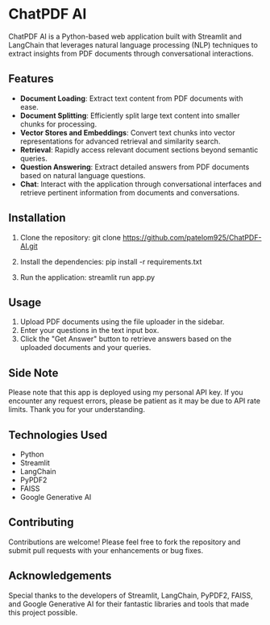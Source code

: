 # ChatPDF AI

ChatPDF AI is a Python-based web application built with Streamlit and LangChain that leverages natural language processing (NLP) techniques to extract insights from PDF documents through conversational interactions. 

## Features

- **Document Loading**: Extract text content from PDF documents with ease.
- **Document Splitting**: Efficiently split large text content into smaller chunks for processing.
- **Vector Stores and Embeddings**: Convert text chunks into vector representations for advanced retrieval and similarity search. 
- **Retrieval**: Rapidly access relevant document sections beyond semantic queries.
- **Question Answering**: Extract detailed answers from PDF documents based on natural language questions.
- **Chat**: Interact with the application through conversational interfaces and retrieve pertinent information from documents and conversations.

## Installation

1. Clone the repository:
git clone https://github.com/patelom925/ChatPDF-AI.git

2. Install the dependencies:
pip install -r requirements.txt

3. Run the application:
streamlit run app.py


## Usage

1. Upload PDF documents using the file uploader in the sidebar.
2. Enter your questions in the text input box.
3. Click the "Get Answer" button to retrieve answers based on the uploaded documents and your queries.

## Side Note

Please note that this app is deployed using my personal API key. 
If you encounter any request errors, please be patient as it may be due to API rate limits. 
Thank you for your understanding.

## Technologies Used

- Python
- Streamlit
- LangChain
- PyPDF2
- FAISS
- Google Generative AI

## Contributing

Contributions are welcome! Please feel free to fork the repository and submit pull requests with your enhancements or bug fixes.

## Acknowledgements

Special thanks to the developers of Streamlit, LangChain, PyPDF2, FAISS, and Google Generative AI 
for their fantastic libraries and tools that made this project possible.

